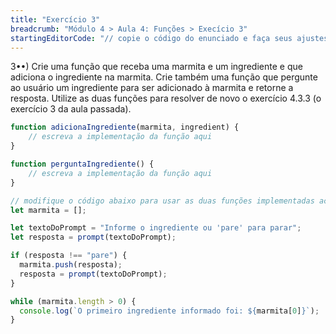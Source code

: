 ```yaml
---
title: "Exercício 3"
breadcrumb: "Módulo 4 > Aula 4: Funções > Execício 3"
startingEditorCode: "// copie o código do enunciado e faça seus ajustes"
---
```


3••) Crie uma função que receba uma marmita e um ingrediente e que adiciona o ingrediente na marmita. Crie também uma função que pergunte ao usuário um ingrediente para ser adicionado à marmita e retorne a resposta. Utilize as duas funções para resolver de novo o exercício 4.3.3 (o exercício 3 da aula passada).

```js
function adicionaIngrediente(marmita, ingredient) {
    // escreva a implementação da função aqui
}

function perguntaIngrediente() {
    // escreva a implementação da função aqui
}

// modifique o código abaixo para usar as duas funções implementadas acima
let marmita = [];

let textoDoPrompt = "Informe o ingrediente ou 'pare' para parar";
let resposta = prompt(textoDoPrompt);

if (resposta !== "pare") {
  marmita.push(resposta);
  resposta = prompt(textoDoPrompt);
}

while (marmita.length > 0) {
  console.log(`O primeiro ingrediente informado foi: ${marmita[0]}`);
}
```
